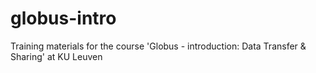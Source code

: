 # globus-intro
Training materials for the course 'Globus - introduction: Data Transfer &amp; Sharing' at KU Leuven
